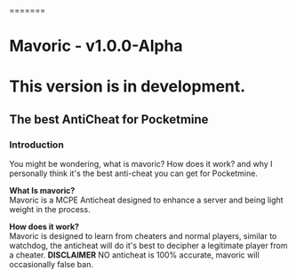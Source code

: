 =======
# Mavoric - v1.0.0-Alpha
# This version is in development.

## The best AntiCheat for Pocketmine

### Introduction
You might be wondering, what is mavoric? How does it work? and why I personally think it's the best anti-cheat you can get for Pocketmine.

**What Is mavoric?**<br />
Mavoric is a MCPE Anticheat designed to enhance a server and being light weight in the process.

**How does it work?**<br />
Mavoric is designed to learn from cheaters and normal players, similar to watchdog, the anticheat will do it's best to decipher a legitimate player from a cheater. **DISCLAIMER** NO anticheat is 100% accurate, mavoric will occasionally false ban. 
